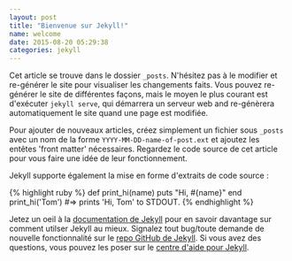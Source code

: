 ```yaml
---
layout: post
title: "Bienvenue sur Jekyll!"
name: welcome
date: 2015-08-20 05:29:38
categories: jekyll
---
```

Cet article se trouve dans le dossier `_posts`. N'hésitez pas à le modifier et re-générer le site pour visualiser les changements faits. Vous pouvez re-générer le site de différentes façons, mais le moyen le plus courant est d'exécuter `jekyll serve`, qui démarrera un serveur web and re-génèrera automatiquement le site quand une page est modifiée.

Pour ajouter de nouveaux articles, créez simplement un fichier sous `_posts` avec un nom de la forme `YYYY-MM-DD-name-of-post.ext` et ajoutez les entêtes 'front matter' nécessaires. Regardez le code source de cet article pour vous faire une idée de leur fonctionnement.

Jekyll supporte également la mise en forme d'extraits de code source :

{% highlight ruby %}
def print_hi(name)
  puts "Hi, #{name}"
end
print_hi('Tom')
#=> prints 'Hi, Tom' to STDOUT.
{% endhighlight %}

Jetez un oeil à la [documentation de Jekyll][jekyll] pour en savoir davantage sur comment utilser Jekyll au mieux. Signalez tout bug/toute demande de nouvelle fonctionnalité sur le [repo GitHub de Jekyll][jekyll-gh]. Si vous avez des questions, vous pouvez les poser sur le [centre d'aide pour Jekyll][jekyll-help].

[jekyll]:      http://jekyllrb.com
[jekyll-gh]:   https://github.com/jekyll/jekyll
[jekyll-help]: https://github.com/jekyll/jekyll-help
